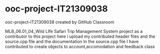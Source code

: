 # ooc-project-IT21309038
ooc-project-IT21309038 created by GitHub Classroom

MLB_06.01_04_Wild LIfe Safari Trip Management System project as a contributor to  this project here i upload my contributed header files and the source.cpp file and the 
documentation 
In the source.cpp file I have contributed to create objects to account,accomodation and feedback class  
